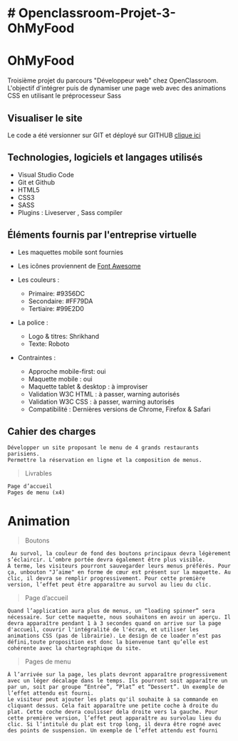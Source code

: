 # # Openclassroom-Projet-3-OhMyFood

# OhMyFood

Troisième projet du parcours "Développeur web" chez OpenClassroom. L'objectif d'intégrer puis de dynamiser une page web avec des animations CSS en utilisant le préprocesseur Sass

## Visualiser le site
Le code a été versionner sur GIT et déployé sur GITHUB [clique ici](https://mehdiboutab.github.io/Projet-OhMyFood/)

## Technologies, logiciels et langages utilisés
- Visual Studio Code
- Git et Github
- HTML5
- CSS3
- SASS
- Plugins : Liveserver , Sass compiler

## Éléments fournis par l'entreprise virtuelle
- Les maquettes mobile sont fournies
- Les icônes proviennent de [Font Awesome](https://fontawesome.com/)
- Les couleurs :     
    - Primaire: #9356DC
    - Secondaire: #FF79DA
    - Tertiaire: #99E2D0
- La police : 
    - Logo & titres: Shrikhand
    - Texte: Roboto

- Contraintes :
    - Approche mobile-first: oui
    - Maquette mobile : oui
    - Maquette tablet & desktop : à improviser
    - Validation W3C HTML : à passer, warning autorisés
    - Validation W3C CSS : à passer, warning autorisés
    - Compatibilité : Dernières versions de Chrome, Firefox & Safari


## Cahier des charges

    Développer un site proposant le menu de 4 grands restaurants parisiens.
    Permettre la réservation en ligne et la composition de menus.

> Livrables

    Page d’accueil
    Pages de menu (x4)

# Animation

> Boutons

     Au survol, la couleur de fond des boutons principaux devra légèrement s’éclaircir. L’ombre portée devra également être plus visible.
    À terme, les visiteurs pourront sauvegarder leurs menus préférés. Pour ça, unbouton "J’aime" en forme de cœur est présent sur la maquette. Au clic, il devra se remplir progressivement. Pour cette première version, l’effet peut être apparaître au survol au lieu du clic.

> Page d’accueil

    Quand l’application aura plus de menus, un “loading spinner” sera nécessaire. Sur cette maquette, nous souhaitons en avoir un aperçu. Il devra apparaître pendant 1 à 3 secondes quand on arrive sur la page d'accueil, couvrir l'intégralité de l'écran, et utiliser les animations CSS (pas de librairie). Le design de ce loader n’est pas défini,toute proposition est donc la bienvenue tant qu’elle est cohérente avec la chartegraphique du site.

>Pages de menu

    À l’arrivée sur la page, les plats devront apparaître progressivement avec un léger décalage dans le temps. Ils pourront soit apparaître un par un, soit par groupe “Entrée”, “Plat” et “Dessert”. Un exemple de l’effet attendu est fourni.
    Le visiteur peut ajouter les plats qu'il souhaite à sa commande en cliquant dessus. Cela fait apparaître une petite coche à droite du plat. Cette coche devra coulisser dela droite vers la gauche. Pour cette première version, l’effet peut apparaître au survolau lieu du clic. Si l’intitulé du plat est trop long, il devra être rogné avec des points de suspension. Un exemple de l’effet attendu est fourni
